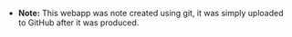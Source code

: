 - **Note:** This webapp was note created using git, it was simply uploaded to GitHub after it was produced.
